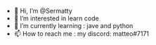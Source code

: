 - 👋 Hi, I’m @Sermatty
- 👀 I’m interested in learn code
- 🌱 I’m currently learning : jave and python
- 📫 How to reach me :
              my discord: matteo#7171

<!---
Sermatty/Sermatty is a ✨ special ✨ repository because its `README.md` (this file) appears on your GitHub profile.
You can click the Preview link to take a look at your changes.
--->
